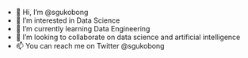 - 👋 Hi, I’m @sgukobong
- 👀 I’m interested in Data Science
- 🌱 I’m currently learning Data Engineering
- 💞️ I’m looking to collaborate on data science and artificial intelligence 
- 📫 You can reach me on Twitter @sgukobong

<!---
sgukobong/sgukobong is a ✨ special ✨ repository because its `README.md` (this file) appears on your GitHub profile.
You can click the Preview link to take a look at your changes.
--->
